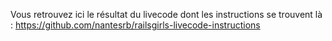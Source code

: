 Vous retrouvez ici le résultat du livecode dont les instructions se trouvent là :
https://github.com/nantesrb/railsgirls-livecode-instructions
